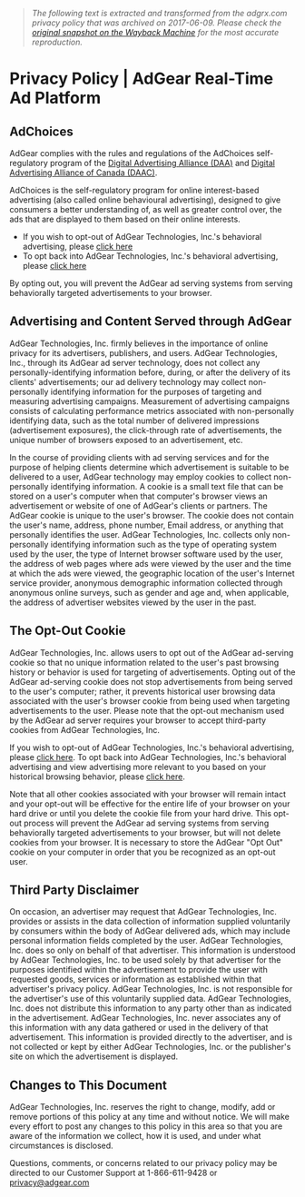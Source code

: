 > *The following text is extracted and transformed from the adgrx.com privacy policy that was archived on 2017-06-09. Please check the [original snapshot on the Wayback Machine](https://web.archive.org/web/20170609212129id_/http%3A//adgear.com/privacy) for the most accurate reproduction.*

# Privacy Policy | AdGear Real-Time Ad Platform

## AdChoices 

AdGear complies with the rules and regulations of the AdChoices self-regulatory program of the [Digital Advertising Alliance (DAA)](http://www.aboutads.info/) and [Digital Advertising Alliance of Canada (DAAC)](http://youradchoices.ca/). 

AdChoices is the self-regulatory program for online interest-based advertising (also called online behavioural advertising), designed to give consumers a better understanding of, as well as greater control over, the ads that are displayed to them based on their online interests. 

  * If you wish to opt-out of AdGear Technologies, Inc.'s behavioral advertising, please [click here](http://rtb.adgrx.com/users/optout?AG_RED=http://www.adgear.com/privacy/optout.php)
  * To opt back into AdGear Technologies, Inc.'s behavioral advertising, please [click here](http://rtb.adgrx.com/users/optin?AG_RED=http://www.adgear.com/privacy/optin.php)



By opting out, you will prevent the AdGear ad serving systems from serving behaviorally targeted advertisements to your browser. 

## Advertising and Content Served through AdGear

AdGear Technologies, Inc. firmly believes in the importance of online privacy for its advertisers, publishers, and users. AdGear Technologies, Inc., through its AdGear ad server technology, does not collect any personally-identifying information before, during, or after the delivery of its clients' advertisements; our ad delivery technology may collect non-personally identifying information for the purposes of targeting and measuring advertising campaigns. Measurement of advertising campaigns consists of calculating performance metrics associated with non-personally identifying data, such as the total number of delivered impressions (advertisement exposures), the click-through rate of advertisements, the unique number of browsers exposed to an advertisement, etc. 

In the course of providing clients with ad serving services and for the purpose of helping clients determine which advertisement is suitable to be delivered to a user, AdGear technology may employ cookies to collect non-personally identifying information. A cookie is a small text file that can be stored on a user's computer when that computer's browser views an advertisement or website of one of AdGear's clients or partners. The AdGear cookie is unique to the user's browser. The cookie does not contain the user's name, address, phone number, Email address, or anything that personally identifies the user. AdGear Technologies, Inc. collects only non-personally identifying information such as the type of operating system used by the user, the type of Internet browser software used by the user, the address of web pages where ads were viewed by the user and the time at which the ads were viewed, the geographic location of the user's Internet service provider, anonymous demographic information collected through anonymous online surveys, such as gender and age and, when applicable, the address of advertiser websites viewed by the user in the past. 

## The Opt-Out Cookie

AdGear Technologies, Inc. allows users to opt out of the AdGear ad-serving cookie so that no unique information related to the user's past browsing history or behavior is used for targeting of advertisements. Opting out of the AdGear ad-serving cookie does not stop advertisements from being served to the user's computer; rather, it prevents historical user browsing data associated with the user's browser cookie from being used when targeting advertisements to the user. Please note that the opt-out mechanism used by the AdGear ad server requires your browser to accept third-party cookies from AdGear Technologies, Inc. 

If you wish to opt-out of AdGear Technologies, Inc.'s behavioral advertising, please [click here](http://rtb.adgrx.com/users/optout?AG_RED=http://www.adgear.com/privacy/optout.php). To opt back into AdGear Technologies, Inc.'s behavioral advertising and view advertising more relevant to you based on your historical browsing behavior, please [click here](http://rtb.adgrx.com/users/optin?AG_RED=http://www.adgear.com/privacy/optin.php). 

Note that all other cookies associated with your browser will remain intact and your opt-out will be effective for the entire life of your browser on your hard drive or until you delete the cookie file from your hard drive. This opt-out process will prevent the AdGear ad serving systems from serving behaviorally targeted advertisements to your browser, but will not delete cookies from your browser. It is necessary to store the AdGear "Opt Out" cookie on your computer in order that you be recognized as an opt-out user. 

## Third Party Disclaimer

On occasion, an advertiser may request that AdGear Technologies, Inc. provides or assists in the data collection of information supplied voluntarily by consumers within the body of AdGear delivered ads, which may include personal information fields completed by the user. AdGear Technologies, Inc. does so only on behalf of that advertiser. This information is understood by AdGear Technologies, Inc. to be used solely by that advertiser for the purposes identified within the advertisement to provide the user with requested goods, services or information as established within that advertiser's privacy policy. AdGear Technologies, Inc. is not responsible for the advertiser's use of this voluntarily supplied data. AdGear Technologies, Inc. does not distribute this information to any party other than as indicated in the advertisement. AdGear Technologies, Inc. never associates any of this information with any data gathered or used in the delivery of that advertisement. This information is provided directly to the advertiser, and is not collected or kept by either AdGear Technologies, Inc. or the publisher's site on which the advertisement is displayed. 

## Changes to This Document

AdGear Technologies, Inc. reserves the right to change, modify, add or remove portions of this policy at any time and without notice. We will make every effort to post any changes to this policy in this area so that you are aware of the information we collect, how it is used, and under what circumstances is disclosed. 

Questions, comments, or concerns related to our privacy policy may be directed to our Customer Support at 1-866-611-9428 or [privacy@adgear.com](mailto:privacy@adgear.com)
